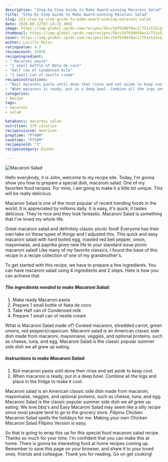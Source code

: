 ```yaml
---
description: "Step-by-Step Guide to Make Award-winning Macaroni Salad"
title: "Step-by-Step Guide to Make Award-winning Macaroni Salad"
slug: 223-step-by-step-guide-to-make-award-winning-macaroni-salad
date: 2020-08-22T07:14:23.380Z
image: https://img-global.cpcdn.com/recipes/5bcc5d70398f0ac1/751x532cq70/macaroni-salad-recipe-main-photo.jpg
thumbnail: https://img-global.cpcdn.com/recipes/5bcc5d70398f0ac1/751x532cq70/macaroni-salad-recipe-main-photo.jpg
cover: https://img-global.cpcdn.com/recipes/5bcc5d70398f0ac1/751x532cq70/macaroni-salad-recipe-main-photo.jpg
author: Lucille Miles
ratingvalue: 4.7
reviewcount: 24976
recipeingredient:
- " Macaroni pasta"
- "1 small bottle of Nata de coco"
- "Half can of Condensed milk"
- "1 small can of nestle cream"
recipeinstructions:
- "Boil macaroni pasta until done then rinse and set aside to keep cool."
- "When macaroni is ready, put in a deep bowl. Combine all the ings and place in the fridge to make it cool."
categories:
- Recipe
tags:
- macaroni
- salad

katakunci: macaroni salad 
nutrition: 279 calories
recipecuisine: American
preptime: "PT40M"
cooktime: "PT58M"
recipeyield: "3"
recipecategory: Dinner

---
```



![Macaroni Salad](https://img-global.cpcdn.com/recipes/5bcc5d70398f0ac1/751x532cq70/macaroni-salad-recipe-main-photo.jpg)

Hello everybody, it is John, welcome to my recipe site. Today, I'm gonna show you how to prepare a special dish, macaroni salad. One of my favorites food recipes. For mine, I am going to make it a little bit unique. This will be really delicious.

Macaroni Salad is one of the most popular of recent trending foods in the world. It is appreciated by millions daily. It is easy, it's quick, it tastes delicious. They're nice and they look fantastic. Macaroni Salad is something that I've loved my whole life.

Great macaroni salad and definitely classic picnic food! Everyone has their own take on these types of things and I adjusted this. This quick and easy macaroni salad with hard boiled egg, roasted red bell pepper, onion, mayonnaise, and paprika gives new life to your standard issue picnic macaroni salad! Like many of my favorite classics, I found the base of this recipe in a recipe collection of one of my grandmother&#39;s.


To get started with this recipe, we have to prepare a few ingredients. You can have macaroni salad using 4 ingredients and 2 steps. Here is how you can achieve that.

<!--inarticleads1-->

##### The ingredients needed to make Macaroni Salad:

1. Make ready  Macaroni pasta
1. Prepare 1 small bottle of Nata de coco
1. Take Half can of Condensed milk
1. Prepare 1 small can of nestle cream


What is Macaroni Salad made of? Cooked macaroni, shredded carrot, green onions, red peppers/capsicum. Macaroni salad is an American classic side dish made from macaroni, mayonnaise, veggies, and optional proteins, such as cheese, tuna, and egg. Macaroni Salad is the classic popular summer side dish we all grew up eating. 

<!--inarticleads2-->

##### Instructions to make Macaroni Salad:

1. Boil macaroni pasta until done then rinse and set aside to keep cool.
1. When macaroni is ready, put in a deep bowl. Combine all the ings and place in the fridge to make it cool.


Macaroni salad is an American classic side dish made from macaroni, mayonnaise, veggies, and optional proteins, such as cheese, tuna, and egg. Macaroni Salad is the classic popular summer side dish we all grew up eating. We love bbq&#39;s and Easy Macaroni Salad may seem like a silly recipe since most people tend to go to the grocery store. Filipino Chicken Macaroni Salad spells the holidays for me. Making your own Chicken Macaroni Salad Filipino Version is easy. 

So that is going to wrap this up for this special food macaroni salad recipe. Thanks so much for your time. I'm confident that you can make this at home. There is gonna be interesting food at home recipes coming up. Remember to save this page on your browser, and share it to your loved ones, friends and colleague. Thank you for reading. Go on get cooking!
